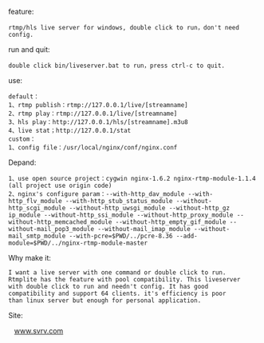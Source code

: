 feature:

    rtmp/hls live server for windows, double click to run，don't need config.


run and quit:

    double click bin/liveserver.bat to run，press ctrl-c to quit.


use:

    default：
    1、rtmp publish：rtmp://127.0.0.1/live/[streamname]
    2、rtmp play：rtmp://127.0.0.1/live/[streamname]
    3、hls play：http://127.0.0.1/hls/[streamname].m3u8
    4、live stat；http://127.0.0.1/stat
    custom：
    1、config file：/usr/local/nginx/conf/nginx.conf


Depand:

    1、use open source project：cygwin nginx-1.6.2 nginx-rtmp-module-1.1.4 (all project use origin code)
    2、nginx's configure param：--with-http_dav_module --with-http_flv_module --with-http_stub_status_module --without-http_scgi_module --without-http_uwsgi_module --without-http_gz ip_module --without-http_ssi_module --without-http_proxy_module --without-http_memcached_module --without-http_empty_gif_module --without-mail_pop3_module --without-mail_imap_module --without-mail_smtp_module --with-pcre=$PWD/../pcre-8.36 --add-module=$PWD/../nginx-rtmp-module-master


Why make it:

    I want a live server with one command or double click to run. 
    Rtmplite has the feature with pool compatibility. This liveserver
    with double click to run and needn't config. It has good 
    compatibility and support 64 clients. it's efficiency is poor 
    than linux server but enough for personal application.


Site:

    www.svrv.com
